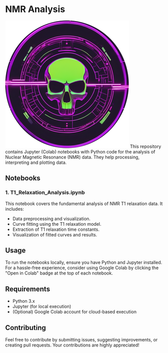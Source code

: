 # NMR Analysis
![Logo da Minha Aplicação](https://github.com/bposantos/NMR_Analysis/blob/main/nmr_analysis_logo.png)
This repository contains Jupyter (Colab) notebooks with Python code for the analysis of Nuclear Magnetic Resonance (NMR) data. They help processing, interpreting and plotting data.

## Notebooks

### 1. T1_Relaxation_Analysis.ipynb

This notebook covers the fundamental analysis of NMR T1 relaxation data. It includes:

- Data preprocessing and visualization.
- Curve fitting using the T1 relaxation model.
- Extraction of T1 relaxation time constants.
- Visualization of fitted curves and results.

## Usage

To run the notebooks locally, ensure you have Python and Jupyter installed. For a hassle-free experience, consider using Google Colab by clicking the "Open in Colab" badge at the top of each notebook.

## Requirements

- Python 3.x
- Jupyter (for local execution)
- (Optional) Google Colab account for cloud-based execution

## Contributing

Feel free to contribute by submitting issues, suggesting improvements, or creating pull requests. Your contributions are highly appreciated!
